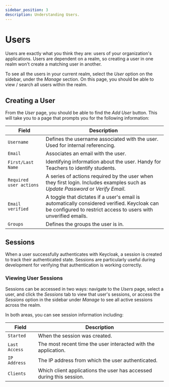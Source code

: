 ```yaml
---
sidebar_position: 3
description: Understanding Users.
---
```


# Users

Users are exactly what you think they are: users of your organization's applications. Users are dependent on a realm, so creating a user in one realm won't create a matching user in another.

To see all the users in your current realm, select the *User* option on the sidebar, under the *Manage* section. On this page, you should be able to view / search all users within the realm.

## Creating a User

From the *User* page, you should be able to find the *Add User* button. This will take you to a page that prompts you for the following information:

| Field                   | Description                                                                                                                                                   |
| ----------------------- | ------------------------------------------------------------------------------------------------------------------------------------------------------------- |
| `Username`              | Defines the username associated with the user. Used for internal referencing.                                                                                 |
| `Email`                 | Associates an email with the user.                                                                                                                            |
| `First/Last Name`       | Identifying information about the user. Handy for Teachers to identify students.                                                                              |
| `Required user actions` | A series of actions required by the user when they first login. Includes examples such as *Update Password* or *Verify Email*.                                |
| `Email verified`        | A toggle that dictates if a user's email is automatically considered verified. Keycloak can be configured to restrict access to users with unverified emails. |
| `Groups`                | Defines the groups the user is in.                                                                                                                            |

## Sessions

When a user successfully authenticates with Keycloak, a session is created to track their authenticated state. Sessions are particularly useful during development for verifying that authentication is working correctly.

### Viewing User Sessions

Sessions can be accessed in two ways: navigate to the *Users* page, select a user, and click the *Sessions* tab to view that user's sessions, or access the *Sessions* option in the sidebar under *Manage* to see all active sessions across the realm.

In both areas, you can see session information including:

| Field         | Description                                                          |
| ------------- | -------------------------------------------------------------------- |
| `Started`     | When the session was created.                                        |
| `Last Access` | The most recent time the user interacted with the application.       |
| `IP Address`  | The IP address from which the user authenticated.                    |
| `Clients`     | Which client applications the user has accessed during this session. |
